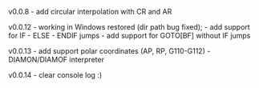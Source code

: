 v0.0.8
    - add circular interpolation with CR and AR

v0.0.12 
    - working in Windows restored (dir path bug fixed);
    - add support for IF - ELSE - ENDIF  jumps
    - add support for GOTO[BF] without IF jumps
    
v0.0.13
    - add support polar coordinates (AP, RP, G110-G112)
    - DIAMON/DIAMOF interpreter
    
v0.0.14
    - clear console log :)